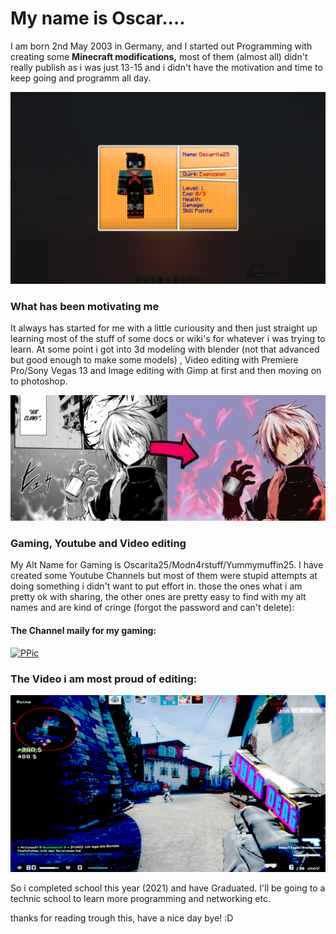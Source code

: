 
# My name is Oscar....

I am born 2nd May 2003 in Germany,
and I started out Programming with creating some **Minecraft modifications,** 
most of them (almost all) didn't really publish
as i was just 13-15 and i didn't have the motivation and time to keep going and programm all day.

![alt text](https://github.com/Oscarita25/Oscarita25/blob/main/Explosion%20quirk.png?raw=true)

### What has been motivating me

It always has started for me with a little curiousity and then just straight up learning most of the stuff of some docs or wiki's for whatever i was trying to learn.
At some point i got into 3d modeling with blender (not that advanced but good enough to make some models) , Video editing with Premiere Pro/Sony Vegas 13 and Image
editing with Gimp at first and then moving on to photoshop. 


![alt text](https://github.com/Oscarita25/Oscarita25/blob/main/arifuerta%20-%20beforeafter.png?raw=true)

### Gaming, Youtube and Video editing

My Alt Name for Gaming is Oscarita25/Modn4rstuff/Yummymuffin25.
I have created some Youtube Channels but most of them were stupid attempts at doing something i didn't want to put effort in.
those the ones what i am pretty ok with sharing, the other ones are pretty easy to find with my alt names and are kind of cringe (forgot the password and can't delete):

#### The Channel maily for my gaming:

<a href="https://www.youtube.com/channel/UCf8gkBKu7o6Dm10Z_NwHtDA">
         <img alt="PPic" src="https://yt3.ggpht.com/ytc/AKedOLR4IngWpGx1yOF2UmUDL_Y9mvcyizJWfYmMOVcQ=s176-c-k-c0x00ffffff-no-rj">
      </a>


### The Video i am most proud of editing:

<a href="https://www.youtube.com/watch?v=flDiYrNA_4w">
         <img alt="YTVid1" src="https://github.com/Oscarita25/Oscarita25/blob/main/Thumbnail.png?raw=true">
      </a>



So i completed school this year (2021) and have Graduated.
I'll be going to a technic school to learn more programming and networking etc.

thanks for reading trough this,
have a nice day bye! :D

